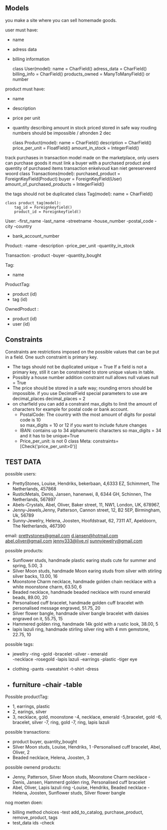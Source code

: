 ## Models
you make a site where you can sell homemade goods. 

user must have:
- name 
- adress data
- billing information

     class User(model):
        name = CharField()
        adress_data = CharField()
        billing_info = CharField()
        products_owned = ManyToManyField() or number 

product must have:
- name
- description
- price per unit
- quantity describing amount in stock
priced stored in safe way rouding numbers should be impossible / afronden 2 dec

    class Product(model):
        name = CharField()
        description = CharField()
        price_per_unit = FloatField()
        amount_in_stock = IntegerField()

track purchases in transaction model made on the marketplace, only users can purchase goods
it must link a buyer with a purchased product and quentity of purchased items 
transaction enkelvoud kan niet gereserveerd woord
    class Transactions(model):
        purchased_product = ForeignKeyField(Product)
        buyer = ForeignKeyField(User)
        amount_of_purchased_products = IntegerField()
    
the tags should not be duplicated 
    class Tag(model):
        name = CharField()

    class product_tag(model):
        tag_id = Foreignkeyfield()
        product_id = Foreignkeyfield()

User:
-first_name
-last_name
-streetname
-house_number
-postal_code
-city
-country 
- bank_account_number

Product:
-name 
-description 
-price_per_unit
-quantity_in_stock

Transaction:
-product 
-buyer 
-quantity_bought

Tag:
- name

ProductTag:
- product (id)
- tag (id)

OwnedProduct :
- product (id)
- user (id)
## Constraints 
Constraints are restrictions imposed on the possible values that can be put in a field. One such constraint is primary key.

- The tags should not be duplicated
    unique = True
  If a field is not a primary key, still it can be constrained to store unique values in table.
- Possibly a house number addition constraint null allows null values
      null = True
- The price should be stored in a safe way; rounding errors should be impossible.
  if you use DecimalField special parameters to use are decimal_places 
    decimal_places = 2
- on charfield you can add a constraint max_digits to limit the amount of characters 
  for example for postal code or bank account. 
     - PostalCode: The country with the most amount of digits for postal code is 10  
          so max_digits = 10 or 12 if you want to include future changes
     - IBAN: contains up to 34 alphanumeric characters 
          so max_digits = 34 and it has to be unique=True
     - Price_per_unit: is not 0 
         class Meta:
             constraints=[Check('price_per_unit>0')]

## TEST DATA
possible users:
- PrettyStones, Louise, Hendriks, bekerbaan, 4,6333 EZ, Schimmert, The Netherlands, 457868 
- RusticMetals, Denis, Jansen, hanenwei, 8, 6344 GH, Schinnen, The Netherlands, 567897
- Abels-Crystals, Abel, Oliver, Baker street, 11, NW1, London, UK, 678967,
- Jenny-Jewels,Jenny, Patterson, Cannon street, 12, B2 5EP, Birmingham, Uk, 56789
- Sunny-Jewelry, Helena, Joosten, Hoofdstraat, 62, 7311 AT, Apeldoorn, The Netherlands, 467390

email:
prettystones@gmail.com
d.jansen@hotmail.com
abel.oliver@gmail.com
jenny333@live.nl
sunnyjewelry@gmail.com


possible products:
- Sunflower studs, handmade plastic earing studs cute for summer and spring, 5.00, 3
- Silver Moon studs, handmade Moon earing studs from silver with stirling silver backs, 13.00, 16
- Moonstone Charm necklace, handmade golden chain necklace with a white moonstone charm, 63.50, 6
- Beaded necklace, handmade beaded necklace with round emerald beads, 89.00, 20
- Personalised cuff bracelet, handmade golden cuff bracelet with personalised message engraved, 51.75, 20
- Silver flower bangle, handmade silver bangle bracelet with daisies engraved on it, 55.75, 15
- Hammered golden ring, handmade 14k gold with a rustic look, 38.00, 5
- lapis lazuli ring, handmade stirling silver ring with 4 mm gemstone, 22.75, 10  

possible tags:
- jewellry 
   -ring      -gold
   -bracelet   -silver   - emerald         
   -necklace   -rosegold -lapis lazuli
   -earrings   -plastic  -tiger eye

- clothing 
  -pants 
  -sweatshirt 
  -t-shirt 
  -dress 

- furniture 
  -chair
  -table
  -

Possible productTag:
- 1, earrings, plastic
- 2, earings, silver
- 3, necklace, gold, moonstone
-4, necklace, emerald 
-5,bracelet, gold 
-6, bracelet, silver
-7, ring, gold
-7, ring, lapis lazuli

possible transactions:
- product buyer, quantity_bought
- Silver Moon studs, Louise, Hendriks, 1
-Personalised cuff bracelet, Abel, Oliver, 2
- Beaded necklace, Helena, Joosten, 3 

possible ownend products:
- Jenny, Patterson, Silver Moon studs, Moonstone Charm necklace 
-Denis, Jansen, Hammerd golden ring, Personalised cuff bracelet 
- Abel, Oliver, Lapis lazuli ring
-Louise, Hendriks, Beaded necklace 
-Helena, Joosten, Sunflower studs, Silver flower bangle  
        
nog moeten doen:

- billing method choices
-test add_to_catalog, purchase_product, remove_product, tags
- test_data ids
-check 

